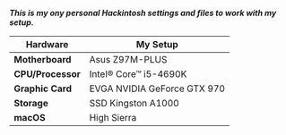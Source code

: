 ***This is my ony personal Hackintosh settings and files to work with my setup.*** <br />

|Hardware|My Setup|
|---|---|
|**Motherboard**|Asus Z97M-PLUS|
|**CPU/Processor**|Intel® Core™ i5-4690K|
|**Graphic Card**|EVGA NVIDIA GeForce GTX 970|
|**Storage**|SSD Kingston A1000|
|**macOS**|High Sierra|


